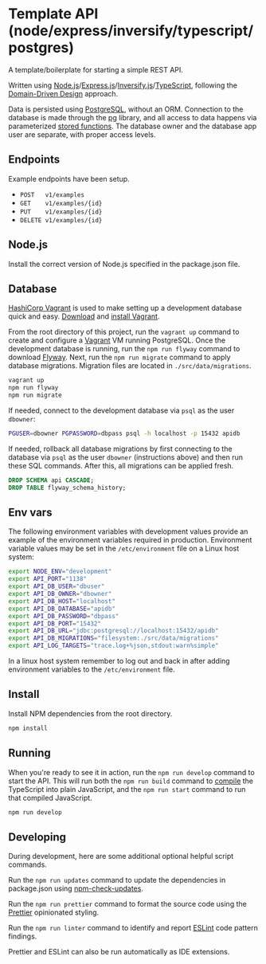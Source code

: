 # Template API (node/express/inversify/typescript/postgres)  

A template/boilerplate for starting a simple REST API.  

Written using [Node.js](https://nodejs.org/)/[Express.js](https://expressjs.com/)/[Inversify.js](https://inversify.io/)/[TypeScript](https://www.typescriptlang.org/), following the [Domain-Driven Design](https://khalilstemmler.com/articles/domain-driven-design-intro/) approach.  

Data is persisted using [PostgreSQL](https://www.postgresql.org/), without an ORM. Connection to the database is made through the [pg](https://github.com/brianc/node-postgres) library, and all access to data happens via parameterized [stored functions](https://www.postgresql.org/docs/current/xfunc.html). The database owner and the database app user are separate, with proper access levels.  

## Endpoints  

Example endpoints have been setup.  

- `POST   v1/examples`  
- `GET    v1/examples/{id}`
- `PUT    v1/examples/{id}`
- `DELETE v1/examples/{id}`

## Node.js  

Install the correct version of Node.js specified in the package.json file.  

## Database  

[HashiCorp Vagrant](https://www.vagrantup.com/) is used to make setting up a development database quick and easy. [Download](https://www.vagrantup.com/downloads) and [install Vagrant](https://learn.hashicorp.com/tutorials/vagrant/getting-started-install?in=vagrant/getting-started).  

From the root directory of this project, run the `vagrant up` command to create and configure a [Vagrant](https://www.vagrantup.com/intro) VM running PostgreSQL. Once the development database is running, run the `npm run flyway` command to download [Flyway](https://flywaydb.org/documentation/). Next, run the `npm run migrate` command to apply database migrations. Migration files are located in `./src/data/migrations`.  

```bash
vagrant up
npm run flyway
npm run migrate
```

If needed, connect to the development database via `psql` as the user `dbowner`:  

```bash
PGUSER=dbowner PGPASSWORD=dbpass psql -h localhost -p 15432 apidb
```

If needed, rollback all database migrations by first connecting to the database via `psql` as the user `dbowner` (instructions above) and then run these SQL commands. After this, all migrations can be applied fresh.  

```sql
DROP SCHEMA api CASCADE;
DROP TABLE flyway_schema_history;
```

## Env vars  

The following environment variables with development values provide an example of the environment variables required in production. Environment variable values may be set in the `/etc/environment` file on a Linux host system:  

```bash
export NODE_ENV="development"
export API_PORT="1138"
export API_DB_USER="dbuser"
export API_DB_OWNER="dbowner"
export API_DB_HOST="localhost"
export API_DB_DATABASE="apidb"
export API_DB_PASSWORD="dbpass"
export API_DB_PORT="15432"
export API_DB_URL="jdbc:postgresql://localhost:15432/apidb"
export API_DB_MIGRATIONS="filesystem:./src/data/migrations"
export API_LOG_TARGETS="trace.log+%json,stdout:warn%simple"
```

In a linux host system remember to log out and back in after adding environment variables to the `/etc/environment` file.  

## Install  

Install NPM dependencies from the root directory.  

```bash
npm install
```

## Running  

When you're ready to see it in action, run the `npm run develop` command to start the API. This will run both the `npm run build` command to [compile](https://www.typescriptlang.org/docs/handbook/2/basic-types.html#tsc-the-typescript-compiler) the TypeScript into plain JavaScript, and the `npm run start` command to run that compiled JavaScript.  

```bash
npm run develop
```

## Developing  

During development, here are some additional optional helpful script commands.  

Run the `npm run updates` command to update the dependencies in package.json using [npm-check-updates](https://www.npmjs.com/package/npm-check-updates).  

Run the `npm run prettier` command to format the source code using the [Prettier](https://prettier.io/docs/en/index.html) opinionated styling.  

Run the `npm run linter` command to identify and report [ESLint](https://eslint.org/docs/user-guide/getting-started) code pattern findings.  

Prettier and ESLint can also be run automatically as IDE extensions.  
